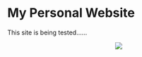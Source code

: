 # My Personal Website

This site is being tested......

<p align="center"> 
         <img src="https://user-images.githubusercontent.com/106737278/213456453-bdcd0029-2b4e-491a-b5e9-d74426922977.svg"/> 
 </p>
